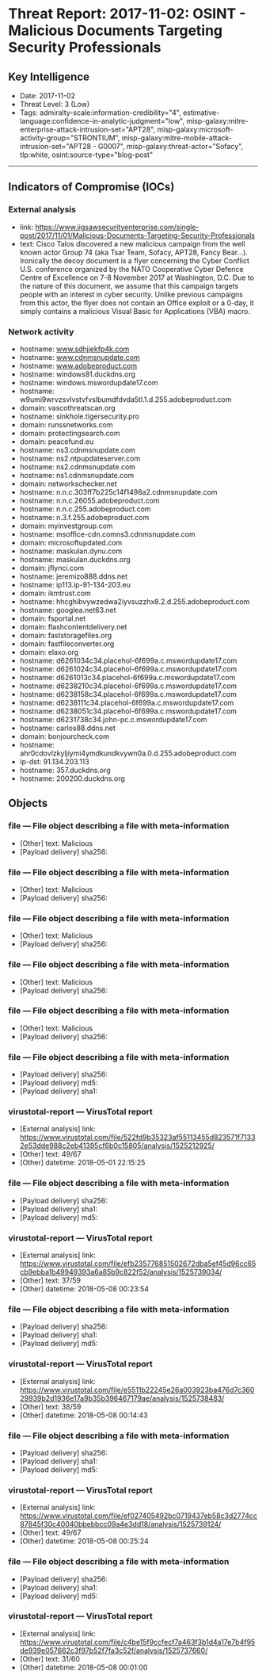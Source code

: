 # Threat Report: 2017-11-02: OSINT - Malicious Documents Targeting Security Professionals


## Key Intelligence
* Date: 2017-11-02
* Threat Level: 3 (Low)
* Tags: admiralty-scale:information-credibility="4", estimative-language:confidence-in-analytic-judgment="low", misp-galaxy:mitre-enterprise-attack-intrusion-set="APT28", misp-galaxy:microsoft-activity-group="STRONTIUM", misp-galaxy:mitre-mobile-attack-intrusion-set="APT28 - G0007", misp-galaxy:threat-actor="Sofacy", tlp:white, osint:source-type="blog-post"

---

## Indicators of Compromise (IOCs)
### External analysis
* link: https://www.jigsawsecurityenterprise.com/single-post/2017/11/01/Malicious-Documents-Targeting-Security-Professionals
* text: Cisco Talos discovered a new malicious campaign from the well known actor Group 74 (aka Tsar Team, Sofacy, APT28, Fancy Bear…). Ironically the decoy document is a flyer concerning the Cyber Conflict U.S. conference organized by the NATO Cooperative Cyber Defence Centre of Excellence on 7-8 November 2017 at Washington, D.C. Due to the nature of this document, we assume that this campaign targets people with an interest in cyber security. Unlike previous campaigns from this actor, the flyer does not contain an Office exploit or a 0-day, it simply contains a malicious Visual Basic for Applications (VBA) macro.

### Network activity
* hostname: www.sdhjjekfp4k.com
* hostname: www.cdnmsnupdate.com
* hostname: www.adobeproduct.com
* hostname: windows81.duckdns.org
* hostname: windows.mswordupdate17.com
* hostname: w9umi9wrvzsvlvstvfvslbumdfdvda5tl.1.d.255.adobeproduct.com
* domain: vascothreatscan.org
* hostname: sinkhole.tigersecurity.pro
* domain: runssnetworks.com
* domain: protectingsearch.com
* domain: peacefund.eu
* hostname: ns3.cdnmsnupdate.com
* hostname: ns2.ntpupdateserver.com
* hostname: ns2.cdnmsnupdate.com
* hostname: ns1.cdnmsnupdate.com
* domain: networkschecker.net
* hostname: n.n.c.303ff7b225c14f1498a2.cdnmsnupdate.com
* hostname: n.n.c.26055.adobeproduct.com
* hostname: n.n.c.255.adobeproduct.com
* hostname: n.3.f.255.adobeproduct.com
* domain: myinvestgroup.com
* hostname: msoffice-cdn.comns3.cdnmsnupdate.com
* domain: microsoftupdated.com
* hostname: maskulan.dynu.com
* hostname: maskulan.duckdns.org
* domain: jflynci.com
* hostname: jeremizo888.ddns.net
* hostname: ip113.ip-91-134-203.eu
* domain: ikmtrust.com
* hostname: hhcghibvywzedwa2iyvsuzzhx8.2.d.255.adobeproduct.com
* hostname: googlea.net63.net
* domain: fsportal.net
* domain: flashcontentdelivery.net
* domain: faststoragefiles.org
* domain: fastfileconverter.org
* domain: elaxo.org
* hostname: d6261034c34.placehol-6f699a.c.mswordupdate17.com
* hostname: d6261024c34.placehol-6f699a.c.mswordupdate17.com
* hostname: d6261013c34.placehol-6f699a.c.mswordupdate17.com
* hostname: d6238210c34.placehol-6f699a.c.mswordupdate17.com
* hostname: d6238158c34.placehol-6f699a.c.mswordupdate17.com
* hostname: d6238111c34.placehol-6f699a.c.mswordupdate17.com
* hostname: d6238051c34.placehol-6f699a.c.mswordupdate17.com
* hostname: d6231738c34.john-pc.c.mswordupdate17.com
* hostname: carlos88.ddns.net
* domain: bonjourcheck.com
* hostname: ahr0cdovlzkyljiymi4ymdkundkvywn0a.0.d.255.adobeproduct.com
* ip-dst: 91.134.203.113
* hostname: 357.duckdns.org
* hostname: 200200.duckdns.org

## Objects
### file — File object describing a file with meta-information
* [Other] text: Malicious
* [Payload delivery] sha256: <sha256>

### file — File object describing a file with meta-information
* [Other] text: Malicious
* [Payload delivery] sha256: <sha256>

### file — File object describing a file with meta-information
* [Other] text: Malicious
* [Payload delivery] sha256: <sha256>

### file — File object describing a file with meta-information
* [Other] text: Malicious
* [Payload delivery] sha256: <sha256>

### file — File object describing a file with meta-information
* [Other] text: Malicious
* [Payload delivery] sha256: <sha256>

### file — File object describing a file with meta-information
* [Payload delivery] sha256: <sha256>
* [Payload delivery] md5: <md5>
* [Payload delivery] sha1: <sha1>

### virustotal-report — VirusTotal report
* [External analysis] link: https://www.virustotal.com/file/522fd9b35323af55113455d823571f71332e53dde988c2eb41395cf6b0c15805/analysis/1525212925/
* [Other] text: 49/67
* [Other] datetime: 2018-05-01 22:15:25

### file — File object describing a file with meta-information
* [Payload delivery] sha256: <sha256>
* [Payload delivery] sha1: <sha1>
* [Payload delivery] md5: <md5>

### virustotal-report — VirusTotal report
* [External analysis] link: https://www.virustotal.com/file/efb235776851502672dba5ef45d96cc65cb9ebba1b49949393a6a85b9c822f52/analysis/1525739034/
* [Other] text: 37/59
* [Other] datetime: 2018-05-08 00:23:54

### file — File object describing a file with meta-information
* [Payload delivery] sha256: <sha256>
* [Payload delivery] sha1: <sha1>
* [Payload delivery] md5: <md5>

### virustotal-report — VirusTotal report
* [External analysis] link: https://www.virustotal.com/file/e5511b22245e26a003923ba476d7c36029939b2d1936e17a9b35b396467179ae/analysis/1525738483/
* [Other] text: 38/59
* [Other] datetime: 2018-05-08 00:14:43

### file — File object describing a file with meta-information
* [Payload delivery] sha256: <sha256>
* [Payload delivery] sha1: <sha1>
* [Payload delivery] md5: <md5>

### virustotal-report — VirusTotal report
* [External analysis] link: https://www.virustotal.com/file/ef027405492bc0719437eb58c3d2774cc87845f30c40040bbebbcc09a4e3dd18/analysis/1525739124/
* [Other] text: 49/67
* [Other] datetime: 2018-05-08 00:25:24

### file — File object describing a file with meta-information
* [Payload delivery] sha256: <sha256>
* [Payload delivery] sha1: <sha1>
* [Payload delivery] md5: <md5>

### virustotal-report — VirusTotal report
* [External analysis] link: https://www.virustotal.com/file/c4be15f9ccfecf7a463f3b1d4a17e7b4f95de939e057662c3f97b52f7fa3c52f/analysis/1525737660/
* [Other] text: 31/60
* [Other] datetime: 2018-05-08 00:01:00
